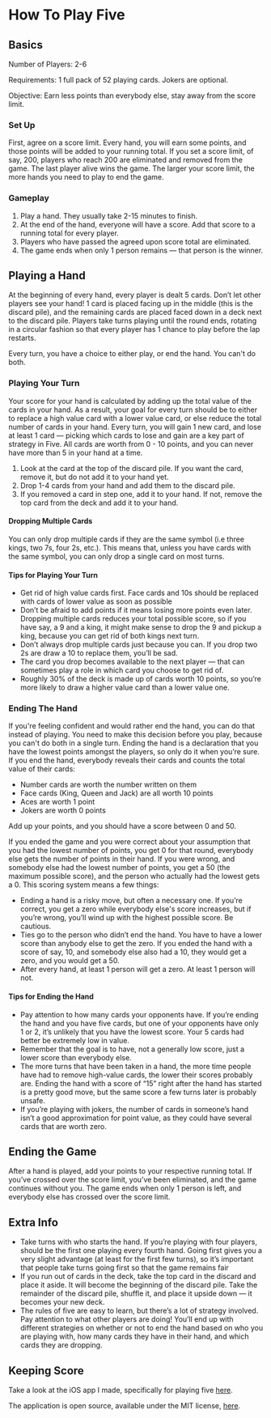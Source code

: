 # How To Play Five

## Basics

Number of Players: 2-6

Requirements: 1 full pack of 52 playing cards. Jokers are optional.

Objective: Earn less points than everybody else, stay away from the score limit.

### Set Up

First, agree on a score limit. Every hand, you will earn some points, and those points will be added to your running total. If you set a score limit, of say, 200, players who reach 200 are eliminated and removed from the game. The last player alive wins the game. The larger your score limit, the more hands you need to play to end the game. 

### Gameplay

1. Play a hand. They usually take 2-15 minutes to finish.
2. At the end of the hand, everyone will have a score. Add that score to a running total for every player.
3. Players who have passed the agreed upon score total are eliminated.
4. The game ends when only 1 person remains — that person is the winner.

## Playing a Hand

At the beginning of every hand, every player is dealt 5 cards. Don’t let other players see your hand! 1 card is placed facing up in the middle (this is the discard pile), and the remaining cards are placed faced down in a deck next to the discard pile. Players take turns playing until the round ends, rotating in a circular fashion so that every player has 1 chance to play before the lap restarts. 

Every turn, you have a choice to either play, or end the hand. You can't do both.

### Playing Your Turn

Your score for your hand is calculated by adding up the total value of the cards in your hand. As a result, your goal for every turn should be to either to replace a high value card with a lower value card, or else reduce the total number of cards in your hand. Every turn, you will gain 1 new card, and lose at least 1 card — picking which cards to lose and gain are a key part of strategy in Five. All cards are worth from 0 - 10 points, and you can never have more than 5 in your hand at a time.

1. Look at the card at the top of the discard pile. If you want the card, remove it, but do not add it to your hand yet.
2. Drop 1-4 cards from your hand and add them to the discard pile.
3. If you removed a card in step one, add it to your hand. If not, remove the top card from the deck and add it to your hand.

#### Dropping Multiple Cards

You can only drop multiple cards if they are the same symbol (i.e three kings, two 7s, four 2s, etc.). This means that, unless you have cards with the same symbol, you can only drop a single card on most turns.

#### Tips for Playing Your Turn

* Get rid of high value cards first. Face cards and 10s should be replaced with cards of lower value as soon as possible
* Don’t be afraid to add points if it means losing more points even later. Dropping multiple cards reduces your total possible score, so if you have say, a 9 and a king, it might make sense to drop the 9 and pickup a king, because you can get rid of both kings next turn.
* Don’t always drop multiple cards just because you can. If you drop two 2s are draw a 10 to replace them, you’ll be sad.
* The card you drop becomes available to the next player — that can sometimes play a role in which card you choose to get rid of.
* Roughly 30% of the deck is made up of cards worth 10 points, so you’re more likely to draw a higher value card than a lower value one.

### Ending The Hand

If you're feeling confident and would rather end the hand, you can do that instead of playing. You need to make this decision before you play, because you can't do both in a single turn. Ending the hand is a declaration that you have the lowest points amongst the players, so only do it when you’re sure. If you end the hand, everybody reveals their cards and counts the total value of their cards:

* Number cards are worth the number written on them
* Face cards (King, Queen and Jack) are all worth 10 points
* Aces are worth 1 point
* Jokers are worth 0 points

Add up your points, and you should have a score between 0 and 50.

If you ended the game and you were correct about your assumption that you had the lowest number of points, you get 0 for that round, everybody else gets the number of points in their hand. If you were wrong, and somebody else had the lowest number of points, you get a 50 (the maximum possible score), and the person who actually had the lowest gets a 0. This scoring system means a few things:

* Ending a hand is a risky move, but often a necessary one. If you’re correct, you get a zero while everybody else's score increases, but if you’re wrong, you’ll wind up with the highest possible score. Be cautious.
* Ties go to the person who didn’t end the hand. You have to have a lower score than anybody else to get the zero. If you ended the hand with a score of say, 10, and somebody else also had a 10, they would get a zero, and you would get a 50.
* After every hand, at least 1 person will get a zero. At least 1 person will not.

#### Tips for Ending the Hand

* Pay attention to how many cards your opponents have. If you’re ending the hand and you have five cards, but one of your opponents have only 1 or 2, it’s unlikely that you have the lowest score. Your 5 cards had better be extremely low in value.
* Remember that the goal is to have, not a generally low score, just a lower score than everybody else.
* The more turns that have been taken in a hand, the more time people have had to remove high-value cards, the lower their scores probably are. Ending the hand with a score of “15” right after the hand has started is a pretty good move, but the same score a few turns later is probably unsafe.
* If you’re playing with jokers, the number of cards in someone’s hand isn’t a good approximation for point value, as they could have several cards that are worth zero.

## Ending the Game

After a hand is played, add your points to your respective running total. If you’ve crossed over the score limit, you’ve been eliminated, and the game continues without you. The game ends when only 1 person is left, and everybody else has crossed over the score limit.

## Extra Info

* Take turns with who starts the hand. If you’re playing with four players, should be the first one playing every fourth hand. Going first gives you a very slight advantage (at least for the first few turns), so it’s important that people take turns going first so that the game remains fair
* If you run out of cards in the deck, take the top card in the discard and place it aside. It will become the beginning of the discard pile. Take the remainder of the discard pile, shuffle it, and place it upside down — it becomes your new deck.
* The rules of five are easy to learn, but there’s a lot of strategy involved. Pay attention to what other players are doing! You’ll end up with different strategies on whether or not to end the hand based on who you are playing with, how many cards they have in their hand, and which cards they are dropping.

## Keeping Score

Take a look at the iOS app I made, specifically for playing five [here](https://apps.apple.com/us/app/scorefive-2/id1637035385). 

The application is open source, available under the MIT license, [here](https://www.github.com/vsanthanam/ScoreFive).
